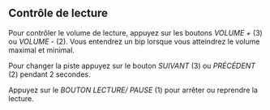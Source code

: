 ## Contrôle de lecture

Pour contrôler le volume de lecture, appuyez sur les boutons *VOLUME +* (3) ou *VOLUME -* (2). Vous entendrez un bip lorsque vous atteindrez le volume maximal et minimal.

Pour changer la piste appuyez sur le bouton *SUIVANT* (3) ou *PRÉCÉDENT* (2) pendant 2 secondes.

Appuyez sur le *BOUTON LECTURE/ PAUSE* (1) pour arrêter ou reprendre la lecture.
